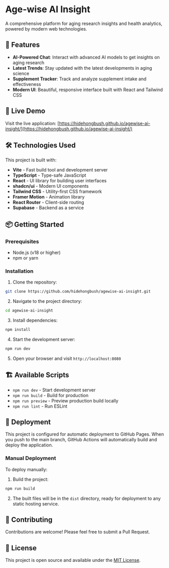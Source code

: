 # Age-wise AI Insight

A comprehensive platform for aging research insights and health analytics, powered by modern web technologies.

## 🌟 Features

- **AI-Powered Chat**: Interact with advanced AI models to get insights on aging research
- **Latest Trends**: Stay updated with the latest developments in aging science
- **Supplement Tracker**: Track and analyze supplement intake and effectiveness
- **Modern UI**: Beautiful, responsive interface built with React and Tailwind CSS

## 🚀 Live Demo

Visit the live application: [https://hidehongbush.github.io/agewise-ai-insight/](https://hidehongbush.github.io/agewise-ai-insight/)

## 🛠 Technologies Used

This project is built with:

- **Vite** - Fast build tool and development server
- **TypeScript** - Type-safe JavaScript
- **React** - UI library for building user interfaces
- **shadcn/ui** - Modern UI components
- **Tailwind CSS** - Utility-first CSS framework
- **Framer Motion** - Animation library
- **React Router** - Client-side routing
- **Supabase** - Backend as a service

## 📦 Getting Started

### Prerequisites

- Node.js (v18 or higher)
- npm or yarn

### Installation

1. Clone the repository:
```bash
git clone https://github.com/hidehongbush/agewise-ai-insight.git
```

2. Navigate to the project directory:
```bash
cd agewise-ai-insight
```

3. Install dependencies:
```bash
npm install
```

4. Start the development server:
```bash
npm run dev
```

5. Open your browser and visit `http://localhost:8080`

## 🏗 Available Scripts

- `npm run dev` - Start development server
- `npm run build` - Build for production
- `npm run preview` - Preview production build locally
- `npm run lint` - Run ESLint

## 🚀 Deployment

This project is configured for automatic deployment to GitHub Pages. When you push to the main branch, GitHub Actions will automatically build and deploy the application.

### Manual Deployment

To deploy manually:

1. Build the project:
```bash
npm run build
```

2. The built files will be in the `dist` directory, ready for deployment to any static hosting service.

## 🤝 Contributing

Contributions are welcome! Please feel free to submit a Pull Request.

## 📄 License

This project is open source and available under the [MIT License](LICENSE).
